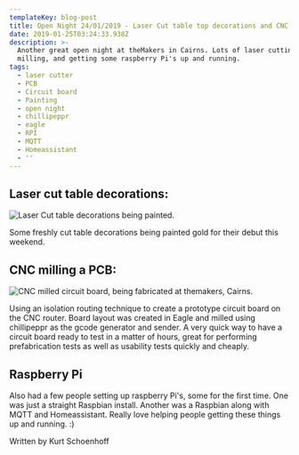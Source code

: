 ```yaml
---
templateKey: blog-post
title: Open Night 24/01/2019 - Laser Cut table top decorations and CNC milling a PCB
date: 2019-01-25T03:24:33.938Z
description: >-
  Another great open night at theMakers in Cairns. Lots of laser cutting,
  milling, and getting some raspberry Pi's up and running.
tags:
  - laser cutter
  - PCB
  - Circuit board
  - Painting
  - open night
  - chillipeppr
  - eagle
  - RPI
  - MQTT
  - Homeassistant
  - ''
---
```

## Laser cut table decorations:

![Laser Cut table decorations being painted.](/img/img_20190124_110732.jpg "Laser Cut table decorations")

Some freshly cut table decorations being painted gold for their debut this weekend.

## CNC milling a PCB:

![CNC milled circuit board, being fabricated at themakers, Cairns.](/img/img_20190124_155006.jpg "Electronic circuit board, still on the mill.")

Using an isolation routing technique to create a prototype circuit board on the CNC router. Board layout was created in Eagle and milled using chillipeppr as the gcode generator and sender. A very quick way to have a circuit board ready to test in a matter of hours, great for performing prefabrication tests as well as usability tests quickly and cheaply.

## Raspberry Pi
Also had a few people setting up raspberry Pi's, some for the first time. One was just a straight Raspbian install. Another was a Raspbian along with MQTT and Homeassistant. Really love helping people getting these things up and running. :)

Written by Kurt Schoenhoff
